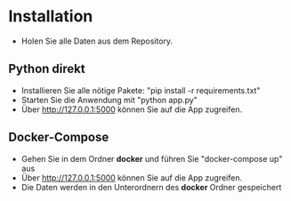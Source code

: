 # Installation
- Holen Sie alle Daten aus dem Repository.

## Python direkt
- Installieren Sie alle nötige Pakete: "pip install -r requirements.txt"
- Starten Sie die Anwendung mit "python app.py"
- Über http://127.0.0.1:5000 können Sie auf die App zugreifen.

## Docker-Compose
- Gehen Sie in dem Ordner **docker** und führen Sie "docker-compose up" aus
- Über http://127.0.0.1:5000 können Sie auf die App zugreifen.
- Die Daten werden in den Unterordnern des **docker** Ordner gespeichert




